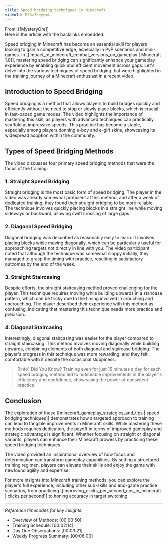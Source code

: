 ```yaml
---
title: Speed bridging techniques in Minecraft
videoId: M23zIkeycm4
---
```


From: [[MysteryOre]] <br/> 
Here is the article with the backlinks embedded:

Speed bridging in Minecraft has become an essential skill for players looking to gain a competitive edge, especially in PvP scenarios and mini-games. In [[impact_of_minecraft_combat_versions_on_gameplay | Minecraft 1.8]], mastering speed bridging can significantly enhance your gameplay experience by enabling quick and efficient movement across gaps. Let's delve into the various techniques of speed bridging that were highlighted in the training journey of a Minecraft enthusiast in a recent video.

## Introduction to Speed Bridging

Speed bridging is a method that allows players to build bridges quickly and efficiently without the need to stop or slowly place blocks, which is crucial in fast-paced game modes. The video highlights the importance of mastering this skill, as players with advanced techniques can practically scaffold at impressive speeds. This practice has become a staple, especially among players donning e-boy and e-girl skins, showcasing its widespread adoption within the community.

## Types of Speed Bridging Methods

The video discusses four primary speed bridging methods that were the focus of the training:

### 1. Straight Speed Bridging

Straight bridging is the most basic form of speed bridging. The player in the video was already somewhat proficient at this method, and after a week of dedicated training, they found their straight bridging to be more reliable. The technique involves quickly placing blocks in a straight line while moving sideways or backward, allowing swift crossing of large gaps.

### 2. Diagonal Speed Bridging

Diagonal bridging was described as reasonably easy to learn. It involves placing blocks while moving diagonally, which can be particularly useful for approaching targets not directly in line with you. The video participant noted that although the technique was somewhat sloppy initially, they managed to grasp the timing with practice, resulting in satisfactory outcomes by the end of the week.

### 3. Straight Staircasing

Despite efforts, the straight staircasing method proved challenging for the player. This technique requires moving while building upwards in a staircase pattern, which can be tricky due to the timing involved in crouching and uncrouching. The player described their experience with this method as confusing, indicating that mastering this technique needs more practice and precision.

### 4. Diagonal Staircasing

Interestingly, diagonal staircasing was easier for the player compared to straight staircasing. This method involves moving diagonally while building upwards, combining elements of both diagonal and staircase bridging. The player's progress in this technique was more rewarding, and they felt comfortable with it despite the occasional sloppiness.

> [!info] Did You Know?
> Training even for just 15 minutes a day for each speed bridging method led to noticeable improvements in the player's efficiency and confidence, showcasing the power of consistent practice. 

## Conclusion

The exploration of these [[minecraft_gameplay_strategies_and_tips | speed bridging techniques]] demonstrates how a targeted approach to training can lead to tangible improvements in Minecraft skills. While mastering these methods requires dedication, the payoff in terms of improved gameplay and strategic advantage is significant. Whether focusing on straight or diagonal variants, players can enhance their Minecraft prowess by practicing these speed bridging techniques.

The video provided an inspirational overview of how focus and determination can transform gameplay capabilities. By setting a structured training regimen, players can elevate their skills and enjoy the game with newfound agility and expertise.

For more insights into Minecraft training methods, you can explore the player's full experience, including other sub-skills and end-game practice scenarios, from practicing [[improving_clicks_per_second_cps_in_minecraft | clicks per second]] to honing accuracy in target switching.

---

*Reference timecodes for key insights:*
- Overview of Methods: <a class="yt-timestamp" data-t="00:00:50">[00:00:50]</a>
- Training Schedule: <a class="yt-timestamp" data-t="00:02:14">[00:02:14]</a>
- Day One Observations: <a class="yt-timestamp" data-t="00:03:21">[00:03:21]</a>
- Weekly Progress Summary: <a class="yt-timestamp" data-t="00:06:00">[00:06:00]</a>